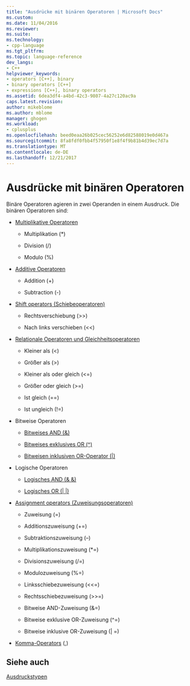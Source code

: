 ```yaml
---
title: "Ausdrücke mit binären Operatoren | Microsoft Docs"
ms.custom: 
ms.date: 11/04/2016
ms.reviewer: 
ms.suite: 
ms.technology:
- cpp-language
ms.tgt_pltfrm: 
ms.topic: language-reference
dev_langs:
- C++
helpviewer_keywords:
- operators [C++], binary
- binary operators [C++]
- expressions [C++], binary operators
ms.assetid: 6dea3df4-a4bd-42c3-9807-4a27c120ac9a
caps.latest.revision: 
author: mikeblome
ms.author: mblome
manager: ghogen
ms.workload:
- cplusplus
ms.openlocfilehash: beed0eaa26b025cec56252e6d82588019e0d467a
ms.sourcegitcommit: 8fa8fdf0fbb4f57950f1e8f4f9b81b4d39ec7d7a
ms.translationtype: MT
ms.contentlocale: de-DE
ms.lasthandoff: 12/21/2017
---
```

# <a name="expressions-with-binary-operators"></a>Ausdrücke mit binären Operatoren
Binäre Operatoren agieren in zwei Operanden in einem Ausdruck. Die binären Operatoren sind:  
  
-   [Multiplikative Operatoren](../cpp/multiplicative-operators-and-the-modulus-operator.md)  
  
    -   Multiplikation (*)  
  
    -   Division (/)  
  
    -   Modulo (%)  
  
-   [Additive Operatoren](../cpp/additive-operators-plus-and.md)  
  
    -   Addition (+)  
  
    -   Subtraction (-)  
  
-   [Shift operators (Schiebeoperatoren)](../cpp/left-shift-and-right-shift-operators-input-and-output.md)  
  
    -   Rechtsverschiebung (>>)  
  
    -   Nach links verschieben (<<)  
  
-   [Relationale Operatoren und Gleichheitsoperatoren](../cpp/relational-operators-equal-and-equal.md)  
  
    -   Kleiner als (\<)  
  
    -   Größer als (>)  
  
    -   Kleiner als oder gleich (\<=)  
  
    -   Größer oder gleich (>=)  
  
    -   Ist gleich (==)  
  
    -   Ist ungleich (!=)  
  
-   Bitweise Operatoren  
  
    -   [Bitweises AND (&)](../cpp/bitwise-and-operator-amp.md)  
  
    -   [Bitweises exklusives OR (^)](../cpp/bitwise-exclusive-or-operator-hat.md)  
  
    -   [Bitweisen inklusiven OR-Operator (&#124;)](../cpp/bitwise-inclusive-or-operator-pipe.md)  
  
-   Logische Operatoren  
  
    -   [Logisches AND (& &)](../cpp/logical-and-operator-amp-amp.md)  
  
    -   [Logisches OR (&#124; &#124;)](../cpp/logical-or-operator-pipe-pipe.md)  
  
-   [Assignment operators (Zuweisungsoperatoren)](../cpp/assignment-operators.md)  
  
    -   Zuweisung (=)  
  
    -   Additionszuweisung (+=)  
  
    -   Subtraktionszuweisung (–)  
  
    -   Multiplikationszuweisung (*=)  
  
    -   Divisionszuweisung (/=)  
  
    -   Modulozuweisung (%=)  
  
    -   Linksschiebezuweisung (<\<=)  
  
    -   Rechtsschiebezuweisung (>>=)  
  
    -   Bitweise AND-Zuweisung (&=)  
  
    -   Bitweise exklusive OR-Zuweisung (^=)  
  
    -   Bitweise inklusive OR-Zuweisung (&#124; =)  
  
-   [Komma-Operators](../cpp/comma-operator.md) (,)  
  
## <a name="see-also"></a>Siehe auch  
 [Ausdruckstypen](../cpp/types-of-expressions.md)